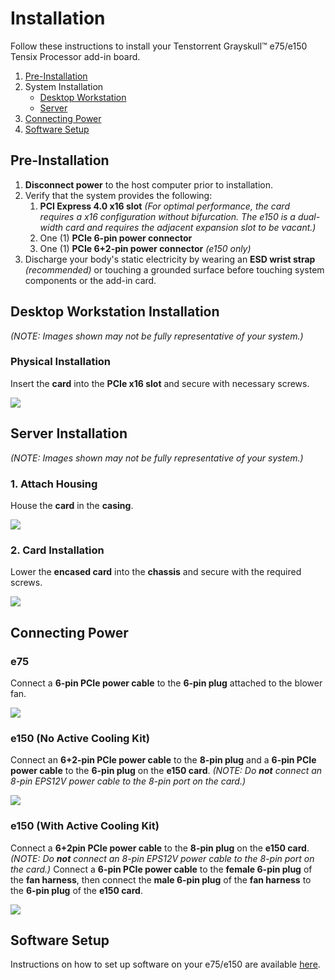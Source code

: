 # Installation

Follow these instructions to install your Tenstorrent Grayskull™ e75/e150 Tensix Processor add-in board.

1. [Pre-Installation](#pre-installation)
2. System Installation
   - [Desktop Workstation](#desktop-workstation-installation)
   - [Server](#server-installation)
3. [Connecting Power](#connecting-power)
4. [Software Setup](#software-setup)

## Pre-Installation

1. **Disconnect power** to the host computer prior to installation.
2. Verify that the system provides the following:
   1. **PCI Express 4.0 x16 slot** *(For optimal performance, the card requires a x16 configuration without bifurcation. The e150 is a dual-width card and requires the adjacent expansion slot to be vacant.)*
   2. One (1) **PCIe 6-pin power connector**
   3. One (1) **PCIe 6+2-pin power connector** *(e150 only)*
3. Discharge your body's static electricity by wearing an **ESD wrist strap** *(recommended)* or touching a grounded surface before touching system components or the add-in card.

## Desktop Workstation Installation

*(NOTE: Images shown may not be fully representative of your system.)*

### Physical Installation

Insert the **card** into the **PCIe x16 slot** and secure with necessary screws.

![](./images/gs_d_install.png)

## Server Installation

*(NOTE: Images shown may not be fully representative of your system.)*

### 1. Attach Housing

House the **card** in the **casing**.

![](./images/gs_ws_install1.png)

### 2. Card Installation

Lower the **encased card** into the **chassis** and secure with the required screws.

![](./images/gs_ws_install2.png)

## Connecting Power

### e75

Connect a **6-pin PCIe power cable** to the **6-pin plug** attached to the blower fan.

![](./images/gs_e75_power.png)

### e150 (No Active Cooling Kit)

Connect an **6+2-pin PCIe power cable** to the **8-pin plug** and a **6-pin PCIe power cable** to the **6-pin plug** on the **e150 card**. *(NOTE: Do* ***not*** *connect an 8-pin EPS12V power cable to the 8-pin port on the card.)*

![](./images/gs_e150_power.png)

### e150 (With Active Cooling Kit)

Connect a **6+2pin PCIe power cable** to the **8-pin plug** on the **e150 card**. *(NOTE: Do* ***not*** *connect an 8-pin EPS12V power cable to the 8-pin port on the card.)* Connect a **6-pin PCIe power cable** to the **female 6-pin plug** of the **fan harness**, then connect the **male 6-pin plug** of the **fan harness** to the **6-pin plug** of the **e150 card**.

![](./images/gs_e150_kit_power.png)

## Software Setup

Instructions on how to set up software on your e75/e150 are available [here](https://docs.tenstorrent.com/quickstart.html).

